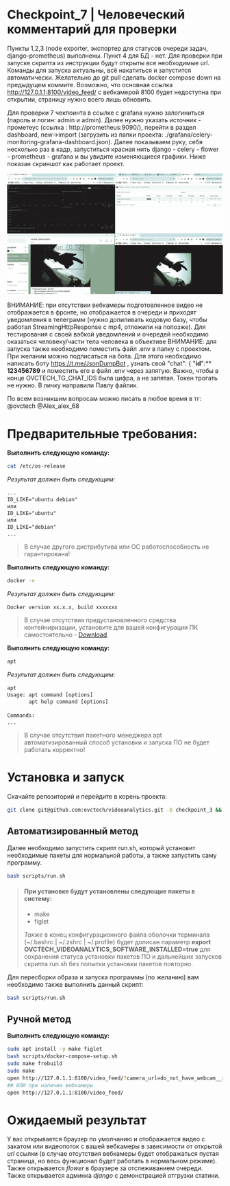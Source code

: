 # Checkpoint_7 | Человеческий комментарий для проверки

Пункты 1,2,3 (node exporter, экспортер для статусов очереди задач, django-prometheus) выполнены. Пункт 4 для БД - нет. Для проверки при запуске скрипта из инструкции будут открыты все необходимые url.
Команды для запуска актуальны, всё накатиться и запустится автоматически. Желательно до git pull сделать docker compose down на предыдущем коммите. Возможно, что основная ссылка http://127.0.1.1:8100/video_feed/ с вебкамерой 8100 будет недоступна при открытии, страницу нужно всего лишь обновить.

Для проверки 7 чекпоинта в ссылке с grafana нужно залогиниться (пароль и логин: admin и admin). Далее нужно указать источник - прометеус (ссылка : http://prometheus:9090/), перейти в раздел dashboard, new->import (загрузить из папки проекта: ./grafana/celery-monitoring-grafana-dashboard.json). Далее показываем руку, себя несколько раз в кадр, запуститься красная нить django - celery - flower - prometheus - grafana и вы увидите изменяющиеся графики. Ниже показан скриншот как работает проект.

![image.png](./templates/proof_of_work-min.png)

ВНИМАНИЕ: при отсутствии вебкамеры подготовленное видео не отображается в фронте, но отображается в очереди и приходят уведомления в телеграмм (нужно допиливать кодовую базу, чтобы работал StreamingHttpResponse с mp4, отложили на попозже). Для тестирования с своей вэбкой уведомлений и очередей необходимо оказаться человеку/части тела человека в объективе
ВНИМАНИЕ: для запуска также необходимо поместить файл .env в папку с проектом. При желании можно подписаться на бота. Для этого необходимо написать боту https://t.me/JsonDumpBot , узнать свой "chat": { "**id**":** **123456789** и поместить его в файл .env через запятую. Важно, чтобы в конце OVCTECH_TG_CHAT_IDS была цифра, а не запятая. Токен трогать не нужно. В личку направили Павлу файлик.

По всем возникшим вопросам можно писать в любое время в тг: @ovctech @Alex_alex_68

# Предварительные требования:

**Выполнить следующую команду:**
```bash
cat /etc/os-release
```
*Результат должен быть следующим:*
```plaintext
...
ID_LIKE="ubuntu debian"
или
ID_LIKE="ubuntu"
или
ID_LIKE="debian"
...
```
>В случае другого дистрибутива или ОС работоспособность не гарантирована!



**Выполнить следующую команду:**
```bash
docker -v
```
*Результат должен быть следующим:*
```
Docker version xx.x.x, build xxxxxxx
```
>В случае отсутствия предустановленного средства контейниризации, установите для вашей конфигурации ПК самостоятельно - [Download](https://docs.docker.com/get-docker/).



**Выполнить следующую команду:**
```bash
apt
```
*Результат должен быть следующим:*
```
apt
Usage: apt command [options]
       apt help command [options]

Commands:
...
```
>В случае отсутствия пакетного менеджера apt автоматизированный способ установки и запуска ПО не будет работать корректно!



# Установка и запуск

Скачайте репозиторий и перейдите в корень проекта:
```bash
git clone git@github.com:ovctech/videoanalytics.git -b checkpoint_3 && cd videoanalytics
```

## Автоматизированный метод


Далее необходимо запустить скрипт run.sh, который установит необходимые пакеты для нормальной работы, а также запустить саму программу.
```bash
bash scripts/run.sh
```
> #### При установке будут установлены следующие пакеты в систему:
>
> - make
> - figlet
>
>  *Также* в конец конфигурационного файла оболочки терминала (~/.bashrc | ~/.zshrc | ~/.profile) будет дописан параметр **export OVCTECH_VIDEOANALYTICS_SOFTWARE_INSTALLED=true** для сохранения статуса установки пакетов ПО и дальнейших запусков скрипта run.sh без попытки установки пакетов повторно.

Для пересборки образа и запуска программы (по желанию) вам необходимо также выполнить данный скрипт:
```bash
bash scripts/run.sh
```

## Ручной метод
**Выполнить следующую команду:**
```bash
sudo apt install -y make figlet
bash scripts/docker-compose-setup.sh
sudo make frebuild
sudo make
open http://127.0.1.1:8100/video_feed/?camera_url=do_not_have_webcam__if_have_dont_parametize__just_video_feed_slash
## ИЛИ при наличии вебкамеры
open http://127.0.1.1:8100/video_feed/
```
# Ожидаемый результат

У вас открывается браузер по умолчанию и отображается видео с закатом или видеопоток с вашей вебкамеры в зависимости от открытой *url* ссылки (в случае отсутствия вебкамеры будет отображаться пустая страница, но весь функционал будет работать в нормальном режиме). Также открывается *flower* в браузере за отслеживанием очереди. Также открывается админка *django* с демонстрацией отгрузки статики.
